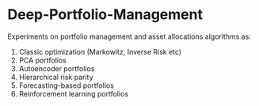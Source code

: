 # Deep-Portfolio-Management

Experiments on portfolio management and asset allocations algorithms as:

1) Classic optimization (Markowitz, Inverse Risk etc)
2) PCA portfolios
3) Autoencoder portfolios
4) Hierarchical risk parity
5) Forecasting-based portfolios
6) Reinforcement learning portfolios
